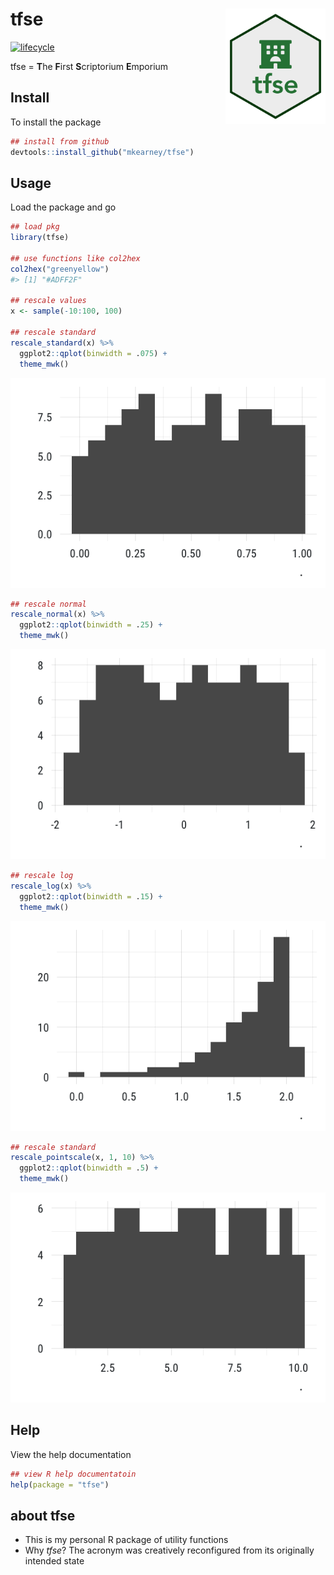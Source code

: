 
<!-- README.md is generated from README.Rmd. Please edit that file -->

# tfse <img src="man/figures/logo.png" width="160px" align="right" />

[![lifecycle](https://img.shields.io/badge/lifecycle-experimental-orange.svg)](https://www.tidyverse.org/lifecycle/#experimental)

tfse = **T**he **F**irst **S**criptorium **E**mporium

## Install

To install the package

``` r
## install from github
devtools::install_github("mkearney/tfse")
```

## Usage

Load the package and go

``` r
## load pkg
library(tfse)

## use functions like col2hex
col2hex("greenyellow")
#> [1] "#ADFF2F"

## rescale values
x <- sample(-10:100, 100)

## rescale standard
rescale_standard(x) %>%
  ggplot2::qplot(binwidth = .075) + 
  theme_mwk()
```

![](man/figures/README-unnamed-chunk-3-1.png)<!-- -->

``` r
## rescale normal
rescale_normal(x) %>%
  ggplot2::qplot(binwidth = .25) + 
  theme_mwk()
```

![](man/figures/README-unnamed-chunk-3-2.png)<!-- -->

``` r
## rescale log
rescale_log(x) %>%
  ggplot2::qplot(binwidth = .15) + 
  theme_mwk()
```

![](man/figures/README-unnamed-chunk-3-3.png)<!-- -->

``` r
## rescale standard
rescale_pointscale(x, 1, 10) %>%
  ggplot2::qplot(binwidth = .5) + 
  theme_mwk()
```

![](man/figures/README-unnamed-chunk-3-4.png)<!-- -->

## Help

View the help documentation

``` r
## view R help documentatoin
help(package = "tfse")
```

## about tfse

  - This is my personal R package of utility functions
  - Why *tfse*? The acronym was creatively reconfigured from its
    originally intended state
